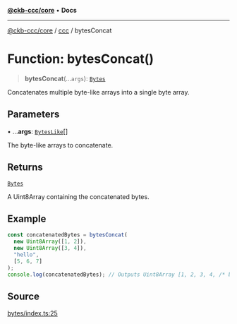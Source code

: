 [**@ckb-ccc/core**](README.md) • **Docs**

***

[@ckb-ccc/core](README.md) / [ccc](Namespace.ccc.md) / bytesConcat

# Function: bytesConcat()

> **bytesConcat**(...`args`): [`Bytes`](ccc.Type.Bytes.md)

Concatenates multiple byte-like arrays into a single byte array.

## Parameters

• ...**args**: [`BytesLike`](ccc.Type.BytesLike.md)[]

The byte-like arrays to concatenate.

## Returns

[`Bytes`](ccc.Type.Bytes.md)

A Uint8Array containing the concatenated bytes.

## Example

```typescript
const concatenatedBytes = bytesConcat(
  new Uint8Array([1, 2]),
  new Uint8Array([3, 4]),
  "hello",
  [5, 6, 7]
);
console.log(concatenatedBytes); // Outputs Uint8Array [1, 2, 3, 4, /* bytes of "hello" */, 5, 6, 7]
```

## Source

[bytes/index.ts:25](https://github.com/SpectreMercury/ccc/blob/1b34760fdeb60ebebc0a7e641c12ef11dff1e7d0/packages/core/src/bytes/index.ts#L25)
